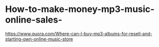 # How-to-make-money-mp3-music-online-sales-
https://www.quora.com/Where-can-I-buy-mp3-albums-for-resell-and-starting-own-online-music-store
